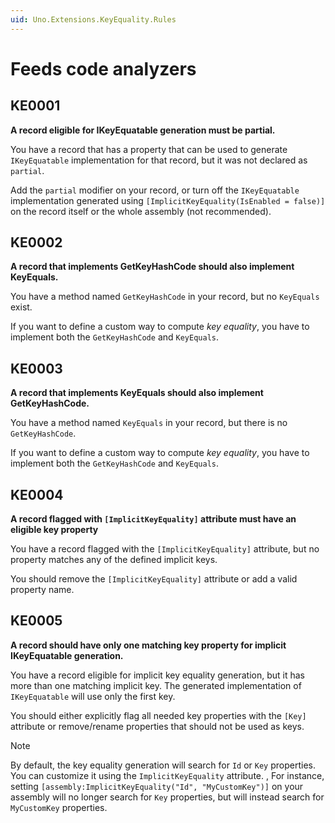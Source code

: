 ```yaml
---
uid: Uno.Extensions.KeyEquality.Rules
---
```

# Feeds code analyzers

## KE0001

**A record eligible for IKeyEquatable generation must be partial.**

You have a record that has a property that can be used to generate `IKeyEquatable` implementation for that record,
but it was not declared as `partial`.

Add the `partial` modifier on your record, or turn off the `IKeyEquatable` implementation generated using `[ImplicitKeyEquality(IsEnabled = false)]` on the record itself or the whole assembly (not recommended).

## KE0002

**A record that implements GetKeyHashCode should also implement KeyEquals.**

You have a method named `GetKeyHashCode` in your record, but no `KeyEquals` exist.

If you want to define a custom way to compute _key equality_, you have to implement both the `GetKeyHashCode` and `KeyEquals`.

## KE0003

**A record that implements KeyEquals should also implement GetKeyHashCode.**

You have a method named `KeyEquals` in your record, but there is no `GetKeyHashCode`.

If you want to define a custom way to compute _key equality_, you have to implement both the `GetKeyHashCode` and `KeyEquals`.

## KE0004

**A record flagged with `[ImplicitKeyEquality]` attribute must have an eligible key property**

You have a record flagged with the `[ImplicitKeyEquality]` attribute, but no property matches any of the defined implicit keys.

You should remove the `[ImplicitKeyEquality]` attribute or add a valid property name.

## KE0005

**A record should have only one matching key property for implicit IKeyEquatable generation.**

You have a record eligible for implicit key equality generation, but it has more than one matching implicit key. The generated implementation of `IKeyEquatable` will use only the first key.

You should either explicitly flag all needed key properties with the `[Key]` attribute or remove/rename properties that should not be used as keys.

> [!NOTE]
> By default, the key equality generation will search for `Id` or `Key` properties.
> You can customize it using the `ImplicitKeyEquality` attribute.
>, For instance, setting `[assembly:ImplicitKeyEquality("Id", "MyCustomKey")]` on your assembly will no longer search for `Key` properties,
> but will instead search for `MyCustomKey` properties.
